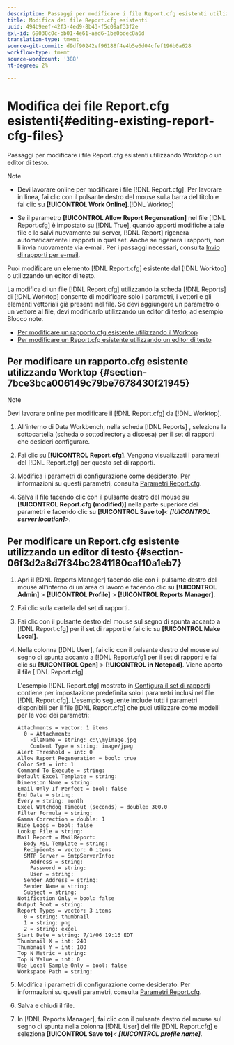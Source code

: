 ```yaml
---
description: Passaggi per modificare i file Report.cfg esistenti utilizzando Worktop o un editor di testo.
title: Modifica dei file Report.cfg esistenti
uuid: 494b9eef-42f3-4ed9-8b43-f5c09af33f2e
exl-id: 69038c0c-bb01-4e61-aad6-1be0bdec8a6d
translation-type: tm+mt
source-git-commit: d9df90242ef96188f4e4b5e6d04cfef196b0a628
workflow-type: tm+mt
source-wordcount: '388'
ht-degree: 2%

---
```


# Modifica dei file Report.cfg esistenti{#editing-existing-report-cfg-files}

Passaggi per modificare i file Report.cfg esistenti utilizzando Worktop o un editor di testo.

>[!NOTE]
>
>* Devi lavorare online per modificare i file [!DNL Report.cfg]. Per lavorare in linea, fai clic con il pulsante destro del mouse sulla barra del titolo e fai clic su **[!UICONTROL Work Online]**.[!DNL Worktop]
   >
   >
* Se il parametro **[!UICONTROL Allow Report Regeneration]** nel file [!DNL Report.cfg] è impostato su [!DNL True], quando apporti modifiche a tale file e lo salvi nuovamente sul server, [!DNL Report] rigenera automaticamente i rapporti in quel set. Anche se rigenera i rapporti, non li invia nuovamente via e-mail. Per i passaggi necessari, consulta [Invio di rapporti per e-mail](../../../../home/c-rpt-oview/c-work-rpt-sets/c-edit-ex-rpt-files/t-res-rpts-email.md#task-b0a21f1c925f4e5d82560581ae4cf607).

>



Puoi modificare un elemento [!DNL Report.cfg] esistente dal [!DNL Worktop] o utilizzando un editor di testo.

La modifica di un file [!DNL Report.cfg] utilizzando la scheda [!DNL Reports] di [!DNL Worktop] consente di modificare solo i parametri, i vettori e gli elementi vettoriali già presenti nel file. Se devi aggiungere un parametro o un vettore al file, devi modificarlo utilizzando un editor di testo, ad esempio Blocco note.

* [Per modificare un rapporto.cfg esistente utilizzando il Worktop](../../../../home/c-rpt-oview/c-work-rpt-sets/c-edit-ex-rpt-files/c-edit-ex-rpt-files.md#section-7bce3bca006149c79be7678430f21945)
* [Per modificare un Report.cfg esistente utilizzando un editor di testo](../../../../home/c-rpt-oview/c-work-rpt-sets/c-edit-ex-rpt-files/c-edit-ex-rpt-files.md#section-06f3d2a8d7f34bc2841180caf10a1eb7)

## Per modificare un rapporto.cfg esistente utilizzando Worktop {#section-7bce3bca006149c79be7678430f21945}

>[!NOTE]
>
>Devi lavorare online per modificare il [!DNL Report.cfg] da [!DNL Worktop].

1. All’interno di Data Workbench, nella scheda [!DNL Reports] , seleziona la sottocartella (scheda o sottodirectory a discesa) per il set di rapporti che desideri configurare.
1. Fai clic su **[!UICONTROL Report.cfg]**. Vengono visualizzati i parametri del [!DNL Report.cfg] per questo set di rapporti.

1. Modifica i parametri di configurazione come desiderato. Per informazioni su questi parametri, consulta [Parametri Report.cfg](../../../../home/c-rpt-oview/c-rpt-param-ref/c-rpt-param.md#concept-838e59d72d3f4cb29ee15f5c7eb0ceff).
1. Salva il file facendo clic con il pulsante destro del mouse su **[!UICONTROL Report.cfg (modified)]** nella parte superiore dei parametri e facendo clic su **[!UICONTROL Save to]***&lt; **[!UICONTROL server location]**>*.

## Per modificare un Report.cfg esistente utilizzando un editor di testo {#section-06f3d2a8d7f34bc2841180caf10a1eb7}

1. Apri il [!DNL Reports Manager] facendo clic con il pulsante destro del mouse all&#39;interno di un&#39;area di lavoro e facendo clic su **[!UICONTROL Admin]** > **[!UICONTROL Profile]** > **[!UICONTROL Reports Manager]**.

1. Fai clic sulla cartella del set di rapporti.
1. Fai clic con il pulsante destro del mouse sul segno di spunta accanto a [!DNL Report.cfg] per il set di rapporti e fai clic su **[!UICONTROL Make Local]**.

1. Nella colonna [!DNL User], fai clic con il pulsante destro del mouse sul segno di spunta accanto a [!DNL Report.cfg] per il set di rapporti e fai clic su **[!UICONTROL Open]** > **[!UICONTROL in Notepad]**. Viene aperto il file [!DNL Report.cfg] .

   L&#39;esempio [!DNL Report.cfg] mostrato in [Configura il set di rapporti](../../../../home/c-rpt-oview/c-work-rpt-sets/t-create-rpt-set/t-config-rpt-set/t-config-rpt-set.md#task-cfb2fd0c28bc48c2acdd582fe0d670d0) contiene per impostazione predefinita solo i parametri inclusi nel file [!DNL Report.cfg]. L&#39;esempio seguente include tutti i parametri disponibili per il file [!DNL Report.cfg] che puoi utilizzare come modelli per le voci dei parametri:

   ```
   Attachments = vector: 1 items
     0 = Attachment:
       FileName = string: c:\\myimage.jpg
       Content Type = string: image/jpeg
   Alert Threshold = int: 0
   Allow Report Regeneration = bool: true
   Color Set = int: 1
   Command To Execute = string: 
   Default Excel Template = string: 
   Dimension Name = string: 
   Email Only If Perfect = bool: false
   End Date = string: 
   Every = string: month
   Excel Watchdog Timeout (seconds) = double: 300.0
   Filter Formula = string: 
   Gamma Correction = double: 1
   Hide Logos = bool: false
   Lookup File = string: 
   Mail Report = MailReport: 
     Body XSL Template = string: 
     Recipients = vector: 0 items
     SMTP Server = SmtpServerInfo: 
       Address = string: 
       Password = string: 
       User = string: 
     Sender Address = string: 
     Sender Name = string: 
     Subject = string: 
   Notification Only = bool: false
   Output Root = string: 
   Report Types = vector: 3 items
     0 = string: thumbnail
     1 = string: png
     2 = string: excel
   Start Date = string: 7/1/06 19:16 EDT
   Thumbnail X = int: 240
   Thumbnail Y = int: 180
   Top N Metric = string: 
   Top N Value = int: 0
   Use Local Sample Only = bool: false
   Workspace Path = string: 
   ```

1. Modifica i parametri di configurazione come desiderato. Per informazioni su questi parametri, consulta [Parametri Report.cfg](../../../../home/c-rpt-oview/c-rpt-param-ref/c-rpt-param.md#concept-838e59d72d3f4cb29ee15f5c7eb0ceff).
1. Salva e chiudi il file.
1. In [!DNL Reports Manager], fai clic con il pulsante destro del mouse sul segno di spunta nella colonna [!DNL User] del file [!DNL Report.cfg] e seleziona **[!UICONTROL Save to]***&lt; **[!UICONTROL profile name]***.
